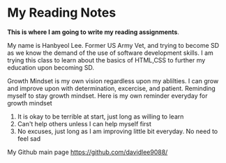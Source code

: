 # My Reading Notes

**This is where I am going to write my reading assignments**. 

My name is Hanbyeol Lee. Former US Army Vet, and trying to become SD as we know the demand of the use of software development skills. I am trying this class to learn about the basics of HTML,CSS to further my education upon becoming SD.

Growth Mindset is my own vision regardless upon my ablilties. I can grow and improve upon with determination, excercise, and patient. Reminding myself to stay growth mindset.
Here is my own reminder everyday for growth mindset

1. It is okay to be terrible at start, just long as willing to learn
2. Can't help others unless I can help myself first
4. No excuses, just long as I am improving little bit everyday. No need to feel sad





My Github main page <https://github.com/davidlee9088/>

